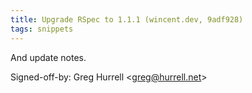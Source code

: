 ```yaml
---
title: Upgrade RSpec to 1.1.1 (wincent.dev, 9adf928)
tags: snippets
---
```


And update notes.

Signed-off-by: Greg Hurrell &lt;greg@hurrell.net&gt;
